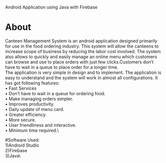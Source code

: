 Android Application using Java with Firebase

# About

Canteen Management System is an android application designed primarily for use in the food
ordering industry. This system will allow the canteens to increase scope of business by reducing
the labor cost involved. The system also allows to quickly and easily manage an online menu
which customers can browse and use to place orders with just few clicks.Customers don’t have
to wait in a queue to place order for a longer time.\
The application is very simple in design and to implement. The application is easy to understand
and the system will work in almost all configurations. It has got following features: \
• Fast Services\
• Don’t have to wait in a queue for ordering food.\
• Make managing orders simpler.\
• Improves productivity.\
• Daily update of menu card.\
• Greater efficiency.\
• More secure.\
• User friendliness and interactive.\
• Minimum time required.\\

#Software Used:\
1)Android Studio\
2)Firebase\
3)Java\
